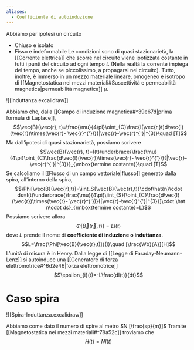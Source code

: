 ```yaml
---
aliases:
  - Coefficiente di autoinduzione
---
```

Abbiamo per ipotesi un circuito
- Chiuso e isolato
- Fisso e indeformabile
Le condizioni sono di quasi stazionarietà, la [[Corrente elettrica]] che scorre nel circuito viene ipotizzata costante in tutti i punti del circuito ad ogni tempo $t$. (Nella realtà la corrente impiega del tempo, anche se piccolissimo, a propagarsi nel circuito).
Tutto, inoltre, è immerso in un mezzo materiale lineare, omogeneo e isotropo di [[Magnetostatica nei mezzi materiali#Suscettività e permeabilità magnetica|permeabilità magnetica]] $\mu$.

![[Induttanza.excalidraw]]

Abbiamo che, dalla [[Campo di induzione magnetica#^39e67d|prima formula di Laplace]],
$$\vec{B}(\vec{r}, t)=\frac{\mu}{4\pi}\oint_{C}\frac{I(\vec{r,}t)d\vec{l}(\vec{r})\times(\vec{r}- \vec{r}^{'})}{|\vec{r}-\vec{r}^{'}|^{3}}\quad [T]$$
Ma dall’ipotesi di quasi stazionarietà, possiamo scrivere
$$\vec{B}(\vec{r}, t)=I(t)\underbrace{\frac{\mu}{4\pi}\oint_{C}\frac{d\vec{l}(\vec{r})\times(\vec{r}- \vec{r}^{'})}{|\vec{r}-\vec{r}^{'}|^{3}}}_{\mbox{termine costante}}\quad [T]$$
Se calcoliamo il [[Flusso di un campo vettoriale|flusso]] generato dalla spira, all’interno della spira,
$$\Phi[\vec{B}(\vec{r},t)]=\iint_S{\vec{B}(\vec{r},t)}\cdot\hat{n}\cdot ds=I(t)\underbrace{\frac{\mu}{4\pi}\iint_{S}[\oint_{C}\frac{d\vec{l}(\vec{r})\times(\vec{r}- \vec{r}^{'})}{|\vec{r}-\vec{r}^{'}|^{3}}]\cdot \hat n\cdot ds}_{\mbox{termine costante}=L}$$
Possiamo scrivere allora $$\Phi[\vec{B}(\vec{r},t)]=LI(t)$$
dove $L$ prende il nome di **coefficiente di induzione o induttanza**.
$$L=\frac{\Phi[\vec{B}(\vec{r},t)]}{I}\quad [\frac{Wb}{A}][H]$$
L’unità di misura è in Henry.
Dalla legge di [[Legge di Faraday-Neumann-Lenz]] si autoinduce una [[Generatore di forza elettromotrice#^6d2e46|forza elettromotrice]] 
$$\epsilon_{i}(t)=-L\frac{dI(t)}{dt}$$
# Caso spira
![[Spira-Induttanza.excalidraw]]

Abbiamo come dato il numero di spire al metro $N [\frac{sp}{m}]$
Tramite [[Magnetostatica nei mezzi materiali#^78a52c]] troviamo che
$$H(t)=NI(t)$$
